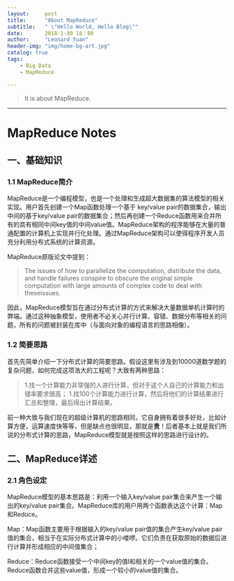 ```yaml
---
layout:     post
title:      "About MapReduce"
subtitle:   " \"Hello World, Hello Blog\""
date:       2018-1-30 18：00
author:     "Leonard Yuan"
header-img: "img/home-bg-art.jpg"
catalog: true
tags:
    - Big Data
    - MapReduce

---
```


>It is about MapReduce.

---

# MapReduce Notes

## 一、基础知识

### 1.1 MapReduce简介

MapReduce是一个编程模型，也是一个处理和生成超大数据集的算法模型的相关实现。用户首先创建一个Map函数处理一个基于 key/value pair的数据集合，输出中间的基于key/value pair的数据集合；然后再创建一个Reduce函数用来合并所有的具有相同中间key值的中间value值。MapReduce架构的程序能够在大量的普通配置的计算机上实现并行化处理。通过MapReduce架构可以使得程序开发人员充分利用分布式系统的计算资源。

MapReduce原版论文中提到：

> The issues of how to parallelize the computation, distribute the data, and handle failures conspire to obscure the original simple computation with large amounts of complex code to deal with theseissues.

因此，MapReduce模型旨在通过分布式计算的方式来解决大量数据单机计算时的弊端。通过这种抽象模型，使用者不必关心并行计算、容错、数据分布等相关的问题，所有的问题被封装在库中（与面向对象的编程语言的思路相像）。

### 1.2 简要思路

首先先简单介绍一下分布式计算的简要思路。假设这里有涉及到10000道数学题的复杂问题，如何完成这项浩大的工程呢？大致有两种思路：

>1.找一个计算能力非常强的人进行计算，但对于这个人自己的计算能力和出错率要求很高；
>1.找100个计算能力进行计算，然后将他们的计算结果进行汇总和整理，最后得出计算结果。

前一种大致与我们现在的超级计算机的思路相同，它自身拥有着很多好处，比如计算方便，运算速度快等等，但是缺点也很明显，那就是**贵**！后者基本上就是我们所说的分布式计算的思路，MapReduce模型就是按照这样的思路进行设计的。

## 二、MapReduce详述

### 2.1 角色设定

MapReduce模型的基本思路是：利用一个输入key/value pair集合来产生一个输出的key/value pair集合。MapReduce库的用户用两个函数表达这个计算：Map和Reduce。

Map：Map函数主要用于根据输入的key/value pair值的集合产生key/value pair值的集合，相当于在实际分布式计算中的小喽啰。它们负责在获取原始的数据后进行计算并形成相应的中间值集合；

Reduce：Reduce函数接受一个中间key的值I和相关的一个value值的集合。Reduce函数合并这些value值，形成一个较小的value值的集合。
